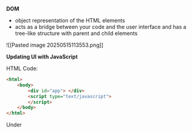 
**DOM**
- object representation of the HTML elements
- acts as a bridge between your code and the user interface and has a tree-like structure with parent and child elements

![[Pasted image 20250515113553.png]]

**Updating UI with JavaScript**

HTML Code:
```html
<html>
	<body>
		<div id="app"> </div>
		<script type="text/javascript">
		</script>
	</body>
</html>
```


Under
```js

```